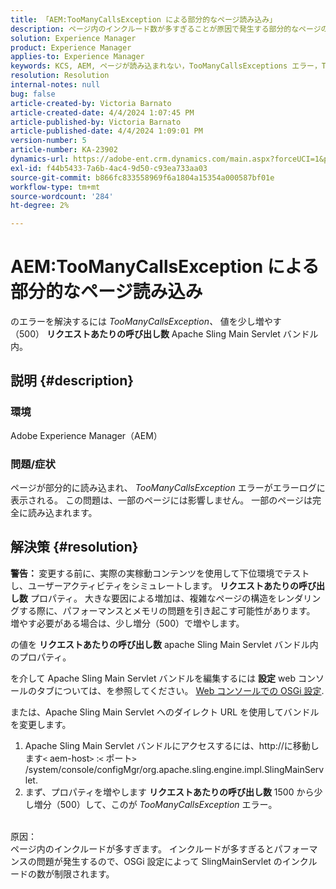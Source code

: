 ```yaml
---
title: 「AEM:TooManyCallsException による部分的なページ読み込み」
description: ページ内のインクルード数が多すぎることが原因で発生する部分的なページの読み込みを解決する方法を説明します。
solution: Experience Manager
product: Experience Manager
applies-to: Experience Manager
keywords: KCS, AEM, ページが読み込まれない，TooManyCallsExceptions エラー，TooManyCallsExceptions, Adobe Experience Manager, トラブルシューティング，Experience Manager
resolution: Resolution
internal-notes: null
bug: false
article-created-by: Victoria Barnato
article-created-date: 4/4/2024 1:07:45 PM
article-published-by: Victoria Barnato
article-published-date: 4/4/2024 1:09:01 PM
version-number: 5
article-number: KA-23902
dynamics-url: https://adobe-ent.crm.dynamics.com/main.aspx?forceUCI=1&pagetype=entityrecord&etn=knowledgearticle&id=65ed9052-84f2-ee11-904b-6045bd034c54
exl-id: f44b5433-7a6b-4ac4-9d50-c93ea733aa03
source-git-commit: b866fc833558969f6a1804a15354a000587bf01e
workflow-type: tm+mt
source-wordcount: '284'
ht-degree: 2%

---
```


# AEM:TooManyCallsException による部分的なページ読み込み


のエラーを解決するには *TooManyCallsException、* 値を少し増やす（500） <b>リクエストあたりの呼び出し数</b> Apache Sling Main Servlet バンドル内。

## 説明 {#description}


### 環境

Adobe Experience Manager（AEM）

### 問題/症状

ページが部分的に読み込まれ、 *TooManyCallsException* エラーがエラーログに表示される。 この問題は、一部のページには影響しません。 一部のページは完全に読み込まれます。


## 解決策 {#resolution}


<b>警告： </b>変更する前に、実際の実稼動コンテンツを使用して下位環境でテストし、ユーザーアクティビティをシミュレートします。 <b>リクエストあたりの呼び出し数</b> プロパティ。 大きな要因による増加は、複雑なページの構造をレンダリングする際に、パフォーマンスとメモリの問題を引き起こす可能性があります。 増やす必要がある場合は、少し増分（500）で増やします。 

の値を <b>リクエストあたりの呼び出し数</b> apache Sling Main Servlet バンドル内のプロパティ。

を介して Apache Sling Main Servlet バンドルを編集するには <b>設定</b> web コンソールのタブについては、を参照してください。 [Web コンソールでの OSGi 設定](https://experienceleague.adobe.com/en/docs/experience-manager-65/content/implementing/deploying/configuring/configuring-osgi#osgi-configuration-with-the-web-console).

または、Apache Sling Main Servlet へのダイレクト URL を使用してバンドルを変更します。

1. Apache Sling Main Servlet バンドルにアクセスするには、http://に移動します`<` aem-host`>` :`<` ポート`>` /system/console/configMgr/org.apache.sling.engine.impl.SlingMainServlet.
2. まず、プロパティを増やします <b>リクエストあたりの呼び出し数</b> 1500 から少し増分（500）して、このが *TooManyCallsException* エラー。

<br>原因：<br>
ページ内のインクルードが多すぎます。 インクルードが多すぎるとパフォーマンスの問題が発生するので、OSGi 設定によって SlingMainServlet のインクルードの数が制限されます。
